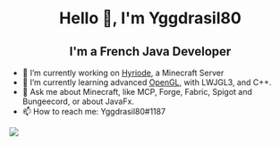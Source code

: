 <h1 align="center">Hello 👋, I'm Yggdrasil80</h1>
<h2 align="center">I'm a French Java Developer</h2>

 - 🔭 I’m currently working on [Hyriode](https://discord.hyriode.fr/), a Minecraft Server
 - 🌱 I’m currently learning advanced [OpenGL](https://github.com/LWJGL/lwjgl3), with LWJGL3, and C++.
 - 💬 Ask me about Minecraft, like MCP, Forge, Fabric, Spigot and Bungeecord, or about JavaFx.
 - 📫 How to reach me: Yggdrasil80#1187

<a href="https://github.com/anuraghazra/github-readme-stats">
  <img align="center" src="https://github-readme-stats.vercel.app/api?username=Yggdrasil80&count_private=true&show_icons=true&theme=synthwave" />
</a>
